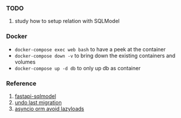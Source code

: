 

### TODO
1. study how to setup relation with SQLModel

### Docker
* `docker-compose exec web bash` to have a peek at the container
* `docker-compose down -v` to bring down the existing containers and volumes
* `docker-compose up -d db` to only up db as container

### Reference
1. [fastapi-sqlmodel](https://testdriven.io/blog/fastapi-sqlmodel/)
2. [undo last migration](https://stackoverflow.com/a/48242325/8937834)
3. [asyncio orm avoid lazyloads](https://docs.sqlalchemy.org/en/14/orm/extensions/asyncio.html#asyncio-orm-avoid-lazyloads)
